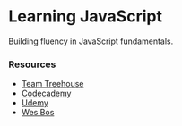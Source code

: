 # Learning JavaScript

Building fluency in JavaScript fundamentals.

### Resources 
- [Team Treehouse](https://teamtreehouse.com)
- [Codecademy](https://codecademy.com)
- [Udemy](https://udemy.com)
- [Wes Bos](https://wesbos.com/courses/)
